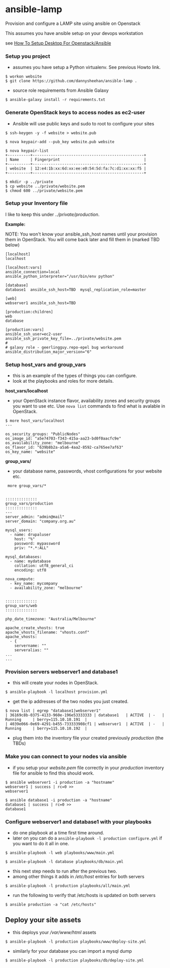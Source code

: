 # ansible-lamp

Provision and configure a LAMP site using ansible on Openstack

This assumes you have ansible setup on your devops workstation

see [How To Setup Desktop For Openstack/Ansible](HOWTO_ANSIBLE.md)


### Setup you project

- assumes you have setup a Python virtualenv. See previous Howto link.
~~~
$ workon website
$ git clone https://github.com/dannysheehan/ansible-lamp .
~~~

- source role requirements from Ansible Galaxy
~~~
$ ansible-galaxy install -r requirements.txt
~~~


### Generate OpenStack keys to access nodes as ec2-user

- Ansible will use public keys and sudo to root to configure your sites

~~~
$ ssh-keygen -y -f website > website.pub

$ nova keypair-add --pub_key website.pub website

$ nova keypair-list
+----------+-------------------------------------------------+
| Name     | Fingerprint                                     |
+----------+-------------------------------------------------+
| website  | 12:e4:1b:xx:6d:xx:ee:e0:54:5d:fa:7c:d1:xx:xx:f5 |
+----------+-------------------------------------------------+

$ mkdir -p ../private
$ cp website ../private/website.pem
$ chmod 600 ../private/website.pem
~~~


### Setup your Inventory file

I like to keep this under *../private/production*.


**Example:**

NOTE: You won't know your ansible_ssh_host names until your provision them in OpenStack.
You will come back later and fill them in (marked TBD below)

~~~
[localhost]
localhost

[localhost:vars]
ansible_connection=local
ansible_python_interpreter="/usr/bin/env python"

[database]
database1  ansible_ssh_host=TBD  mysql_replication_role=master

[web]
webserver1 ansible_ssh_host=TBD

[production:children]
web
database

[production:vars]
ansible_ssh_user=ec2-user
ansible_ssh_private_key_file=../private/website.pem
#
# galaxy role - geerlingguy.repo-epel bug workaround
ansible_distribution_major_version="6"
~~~

### Setup host_vars and group_vars

- this is an example of the types of things you can configure.
- look at the playbooks and roles for more details.

**host_vars/localhost**

- your OpenStack instance flavor, availability zones and security groups you want to use etc. Use `nova list` commands to find what is avalable in OpenStack.

~~~
$ more host_vars/localhost
---

os_security_groups: "PublicNodes"
os_image_id: "a5e74703-f343-415a-aa23-bd0f0aacfc9e"
os_availability_zone: "melbourne"
os_flavor_id: "639b8b2a-a5a6-4aa2-8592-ca765ee7af63"
os_key_name: "website"

~~~

**group_vars/**

- your database name, passwords, vhost configurations for your website etc.

~~~
 more group_vars/*


::::::::::::::
group_vars/production
::::::::::::::
---
server_admin: "admin@mail"
server_domain: "company.org.au"

mysql_users:
  - name: drupaluser
    host: "%"
    password: mypassword
    priv: "*.*:ALL"

mysql_databases:
  - name: mydatabase
    collation: utf8_general_ci
    encoding: utf8

nova_compute:
  - key_name: mycompany
  - availability_zone: "melbourne"


::::::::::::::
group_vars/web
::::::::::::::

php_date_timezone: "Australia/Melbourne"

apache_create_vhosts: true
apache_vhosts_filename: "vhosts.conf"
apache_vhosts:
  - {
    servername: ""
    serveralias: ""
...
...
~~~



### Provision servers webserver1 and database1

- this will create your nodes in OpenStack.

~~~
$ ansible-playbook -l localhost provision.yml
~~~

- get the ip addresses of the two nodes you just created.

~~~
$ nova list | egrep "database1|webserver1"
| 36169c8b-0375-4133-960e-196e53333333 | database1   | ACTIVE  | -   | Running     | berry=115.10.10.191  |
| 4039e066-0e69-4291-b455-733333908cf1 | webserver1  | ACTIVE  | -   | Running     | berry=115.10.10.192  |
~~~

- plug them into the inventory file your created previously *production* (the TBDs)

### Make you can connect to your nodes via ansible

- if you setup your *website.pem* file correctly in your *production* inventory file for ansible to find this should work.

~~~
$ ansible webserver1 -i production -a "hostname"
webserver1 | success | rc=0 >>
webserver1

$ ansible database1 -i production -a "hostname"
database1 | success | rc=0 >>
database1
~~~


### Configure webserver1 and database1 with your playbooks

- do one playbook at a time first time around.
- later on you can do a `ansible-playbook -l production configure.yml` if you want to do it all in one.

~~~
$ ansible-playbook -l web playbooks/www/main.yml
~~~

~~~
$ ansible-playbook -l database playbooks/db/main.yml
~~~

- this next step needs to run after the previous two.
- among other things it adds in */etc/host* entries for both servers


~~~
$ ansible-playbook -l production playbooks/all/main.yml
~~~

- run the following to verify that /etc/hosts is updated on both servers

~~~
$ ansible production -a "cat /etc/hosts"
~~~


## Deploy your site assets

- this deploys your */var/www/html* assets
~~~
$ ansible-playbook -l production playbooks/www/deploy-site.yml
~~~

- similarly for your database you can import a mysql dump
~~~
$ ansible-playbook -l production playbooks/db/deploy-site.yml
~~~
